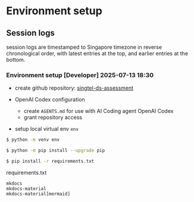 # Environment setup

## Session logs

session logs are timestamped to Singapore timezone in reverse chronological order, with latest entries at the top, and earlier entries at the bottom.

### Environment setup [Developer] 2025-07-13 18:30

- create github repository: [singtel-ds-assessment](https://github.com/taylorhickem/singtel-ds-assessment)
- OpenAI Codex configuration
  - create `AGENTS.md` for use with AI Coding agent OpenAI Codex
  - grant repository access 

- setup local virtual env `env`

```bash
$ python -m venv env
```

```bash
$ python -m pip install --upgrade pip
```

```bash
$ pip install -r requirements.txt
```

requirements.txt

```
mkdocs
mkdocs-material
mkdocs-material[mermaid]
```